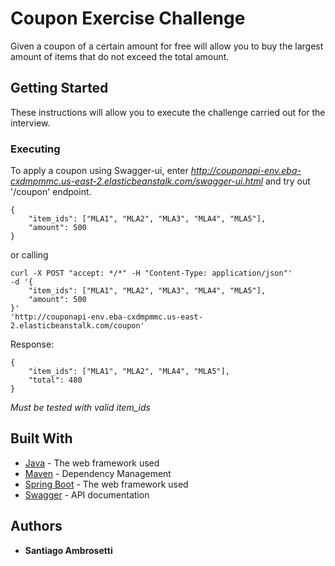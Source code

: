# Coupon Exercise Challenge 

Given a coupon of a certain amount for free will allow you to buy the largest amount of items
that do not exceed the total amount.

## Getting Started

These instructions will allow you to execute the challenge carried out for the interview.

### Executing

To apply a coupon using Swagger-ui, enter *http://couponapi-env.eba-cxdmpmmc.us-east-2.elasticbeanstalk.com/swagger-ui.html* and try out '/coupon' endpoint.

```
{
    "item_ids": ["MLA1", "MLA2", "MLA3", "MLA4", "MLA5"],
    "amount": 500
}
```

or calling

```
curl -X POST "accept: */*" -H "Content-Type: application/json"'
-d '{
    "item_ids": ["MLA1", "MLA2", "MLA3", "MLA4", "MLA5"],
    "amount": 500
}'
'http://couponapi-env.eba-cxdmpmmc.us-east-2.elasticbeanstalk.com/coupon'
```

Response:
```
{
    "item_ids": ["MLA1", "MLA2", "MLA4", "MLA5"],
    "total": 480
}
```
*Must be tested with valid item_ids*


## Built With

* [Java](https://www.java.com/) - The web framework used
* [Maven](https://maven.apache.org/) - Dependency Management
* [Spring Boot](https://spring.io/projects/spring-boot) - The web framework used
* [Swagger](https://swagger.io/) - API documentation


## Authors

* **Santiago Ambrosetti**
